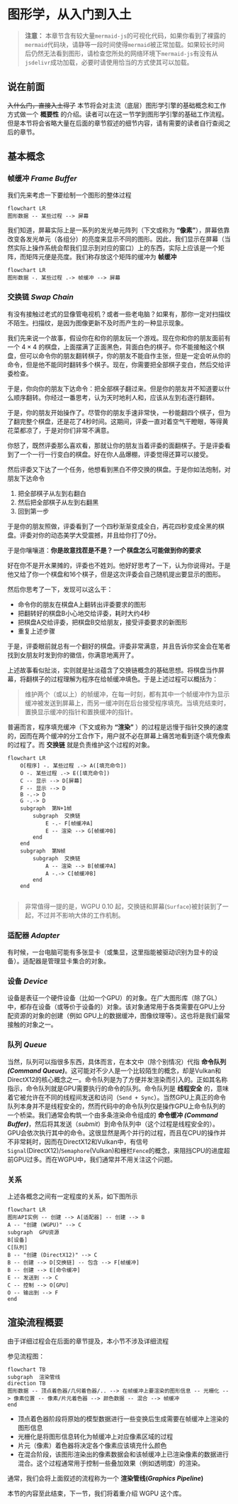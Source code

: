 # 图形学，从入门到入土

> **注意：** 本章节含有较大量`mermaid-js`的可视化代码，如果你看到了裸露的`mermaid`代码块，请静等一段时间使得`mermaid`被正常加载。如果较长时间后仍然无法看到图形，请检查您所处的网络环境下`mermaid-js`有没有从`jsdelivr`成功加载，必要时请使用恰当的方式使其可以加载。

## 说在前面

<mask> ~~入什么门，直接入土得了~~ </mask>
本节将会对主流（底层）图形学引擎的基础概念和工作方式做一个 **概要性** 的介绍。读者可以在这一节学到图形学引擎的基础工作流程。但是本节将会省略大量在后面的章节叙述的细节内容，请有需要的读者自行查阅之后的章节。

## 基本概念

### 帧缓冲 _Frame Buffer_

我们先来考虑一下要绘制一个图形的整体过程

```mermaid
flowchart LR
图形数据 -- 某些过程 --> 屏幕
```

我们知道，屏幕实际上是一系列的发光单元阵列（下文或称为 **“像素”**），屏幕依靠改变各发光单元（各组分）的亮度来显示不同的图形。因此，我们显示在屏幕（当然实际上操作系统会帮我们显示到对应的窗口）上的东西，实际上应该是一个矩阵，而矩阵元便是亮度。我们称存放这个矩阵的缓冲为 **帧缓冲**

```mermaid
flowchart LR
图形数据 -. 某些过程 .-> 帧缓冲 --> 屏幕
```

### 交换链 _Swap Chain_

有没有接触过老式的显像管电视机？或者一些老电脑？如果有，那你一定对扫描纹不陌生。扫描纹，是因为图像更新不及时而产生的一种显示现象。

我们先来说一个故事，假设你在和你的朋友玩一个游戏。现在你和你的朋友面前有一个 $4 \times 4$ 的棋盘，上面摆满了正面黑色，背面白色的棋子。你不能接触这个棋盘，但可以命令你的朋友翻转棋子，你的朋友不能自作主张，但是一定会听从你的命令，但是他不能同时翻转多个棋子。现在，你需要把全部棋子变白，然后交给评委检查。

于是，你向你的朋友下达命令：把全部棋子翻过来。但是你的朋友并不知道要以什么顺序翻转。你经过一番思考，认为天时地利人和，应该从左到右逐行翻转。

于是，你的朋友开始操作了。尽管你的朋友手速非常快，一秒能翻四个棋子，但为了翻完整个棋盘，还是花了4秒时间。这期间，评委一直对着空气干瞪眼，等得黄花菜都凉了，于是对你们非常不满意。

你怒了，既然评委那么喜欢看，那就让你的朋友当着评委的面翻棋子。于是评委看到了一个一行一行变白的棋盘。好在你人品爆棚，评委觉得还算可以接受。

然后评委又下达了一个任务，他想看到黑白不停交换的棋盘。于是你如法炮制，对朋友下达命令

1. 把全部棋子从左到右翻白
1. 然后把全部棋子从左到右翻黑
1. 回到第一步

于是你的朋友照做，评委看到了一个四秒渐渐变成全白，再花四秒变成全黑的棋盘。评委对你的动态美学大受震撼，并且给你打了0分。

于是你嚷嚷道：**你是故意找茬是不是？_一个_ 棋盘怎么可能做到你的要求**

好在你不是开水果摊的，评委也不姓刘。他好好思考了一下，认为你说得对。于是他又给了你一个棋盘和16个棋子，但是这次评委会自己随机提出要显示的图形。

然后你思考了一下，发现可以这么干：

- 命令你的朋友在棋盘A上翻转出评委要求的图形
- 把翻转好的棋盘B小心地交给评委，耗时大约4秒
- 把棋盘A交给评委，把棋盘B交给朋友，接受评委要求的新图形
- 重复上述步骤

于是，评委眼前就总有一个翻好的棋盘。评委非常满意，并且告诉你奖金会在笔者找到女朋友时发到你的徽信，你满意地离开了。

上述故事看似扯淡，实则<mask>就是扯淡</mask>蕴含了交换链概念的基础思想。将棋盘当作屏幕，将翻棋子的过程理解为程序在给帧缓冲填色。于是上述过程可以概括为：

> 维护两个（或以上）的帧缓冲，在每一时刻，都有其中一个帧缓冲作为显示缓冲被发送到屏幕上，而另一缓冲则在后台接受程序填充。当填充结束时，置换显示缓冲的指针和置换缓冲的指针。

普遍而言，程序填充缓冲（下文或称为 **“渲染”** ）的过程是远慢于指针交换的速度的，因而在两个缓冲的分工合作下，用户就不必在屏幕上痛苦地看到逐个填充像素的过程了。而 **交换链** 就是负责维护这个过程的对象。

```mermaid
flowchart LR
    O[程序] -. 某些过程 .-> A([填充命令])
    O -. 某些过程 .-> E([填充命令])
    C -- 显示 --> D[屏幕]
    F -- 显示 --> D
    B -.-> D
    G -.-> D
    subgraph  第N+1帧
        subgraph  交换链
            E -.- F[帧缓冲A]
            E -- 渲染 --> G[帧缓冲B]
        end
    end
    subgraph  第N帧
        subgraph  交换链
            A -- 渲染 --> B[帧缓冲A]
            A -.-> C[帧缓冲B]
        end
    end
    
```

> 非常值得一提的是，WGPU 0.10 起，交换链和屏幕(`Surface`)被封装到了一起，不过并不影响大体的工作机制。

### 适配器 _Adapter_

有时候，一台电脑可能有多张显卡（或集显，这里指能被驱动识别为显卡的设备）。适配器是管理显卡集合的对象。

### 设备 _Device_

设备是表征一个硬件设备（比如一个GPU）的对象。在广大图形库（除了GL）中，都存在设备（或等价于设备的）对象。该对象通常用于各类需要在GPU上分配资源的对象的创建（例如 GPU上的数据缓冲，图像纹理等）。这也将是我们最常接触的对象之一。

### 队列 _Queue_

当然，队列可以指很多东西，具体而言，在本文中（除个别情况）代指 **命令队列 _(Command Queue)_**。这可能对不少人是一个比较陌生的概念，却是Vulkan和DirectX12的核心概念之一。命令队列是为了方便并发渲染而引入的。正如其名称指示，命令队列就是GPU需要执行的命令的队列。命令队列是 **线程安全** 的，意味着它被允许在不同的线程间发送和访问（`Send + Sync`）。当然GPU上真正的命令队列本身并不是线程安全的，然而代码中的命令队列仅是操作GPU上命令队列的一个桥梁。我们通常会构筑一个由多条渲染命令组成的 **命令缓冲 _(Command Buffer)_**，然后将其发送（_submit_）到命令队列中（这个过程是线程安全的）。GPU会依次执行其中的命令。这很显然是两个并行的过程，而且在CPU的操作并不非常耗时，因而在DirectX12和Vulkan中，有信号`Signal`(DirectX12)/`Semaphore`(Vulkan)和栅栏`Fence`的概念，来阻挡CPU的进度超前GPU过多。而在WGPU中，我们通常并不用关注这个问题。

### 关系

上述各概念之间有一定程度的关系，如下图所示

```mermaid
flowchart LR
图形API实例 -- 创建 --> A[适配器] -- 创建 --> B
A -- "创建 (WGPU)" --> C
subgraph  GPU资源
B[设备]
C[队列]
B -- "创建 (DirectX12)" --> C
B -- 创建 --> D[交换链] -- 包含 --> F[帧缓冲]
B -- 创建 --> E[命令缓冲]
E -- 发送到 --> C
C -- 控制 --> O[GPU]
O -- 输出到 --> F
end
```

## 渲染流程概要

由于详细过程会在后面的章节提及，本小节不涉及详细流程

参见流程图：

```mermaid
flowchart TB
subgraph  渲染管线
direction TB
图形数据 -- 顶点着色器/几何着色器/.. --> 在帧缓冲上要渲染的图形信息 -- 光栅化 --> 像素位置 -- 像素/片元着色器 --> 颜色数据 -- 混合 --> 帧缓冲
end
```

- 顶点着色器阶段将原始的模型数据进行一些变换后生成需要在帧缓冲上渲染的图形信息
- 光栅化是将图形信息转化为帧缓冲上对应像素区域的过程
- 片元（像素）着色器将决定各个像素应该填充什么颜色
- 在混合阶段，该图形渲染出的像素数据会和该帧缓冲上已渲染像素的数据进行混合。这个过程通常用于控制一些叠加效果（例如透明度）的渲染。

通常，我们会将上面叙述的流程称为一个 **渲染管线(_Graphics Pipeline_)**

本节的内容至此结束，下一节，我们将着重介绍 WGPU 这个库。
